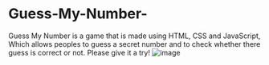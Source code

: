 # Guess-My-Number-
Guess My Number is a game that is made using HTML, CSS and JavaScript, Which allows peoples to guess a secret number and to check whether there guess is correct or not. Please give it a try!
![image](https://user-images.githubusercontent.com/40535807/182177071-96b2f708-f2df-4cae-83a7-a48685225607.png)
